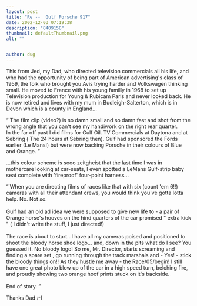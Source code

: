```yaml
---
layout: post
title: "Re --  Gulf Porsche 917"
date: 2002-12-03 07:19:38
description: "8409158"
thumbnail: defaultThumbnail.png
alt: ""


author: dug
---
```


<p>This from Jed, my Dad, who directed television commercials all his life, and who had the opportunity of being part of American advertising's class of 1959, the folk who brought you Avis trying harder and Volkswagen thinking small. He moved to France with his young familly in 1968 to set up Television production for Young &amp; Rubicam Paris and never looked back. He is now retired and lives with my mum in Budleigh-Salterton, which is in Devon which is a county in England...</p>

<p><q> The film clip (video?) is so damn small and so damn fast and shot from the wrong angle that you can't see my handiwork on the right rear quarter. <br /> In the far off past I did films for Gulf Oil. TV Commercials at Daytona and at Sebring ( The 24 hours at Sebring then). Gulf had sponsored the Fords earlier (Le Mans!) but were now backing Porsche in their colours of Blue and Orange. </q></p>

<p>...this colour scheme is sooo zeitgheist that the last time I was in mothercare looking at car-seats, I even spotted a LeMans Gulf-strip baby seat complete with 'fireproof' four-point harness...</p>

<p><q> When you are directing films of races like that with six (count 'em 6!!) cameras with all their attendant crews, you would think you've gotta lotta help. No. Not so. <br /><br /> Gulf had an old ad idea we were supposed to give new life to - a pair of Orange horse's hooves on the hind quarters of the car promised " extra kick " ( I didn't write the stuff, I just directed!) <br /><br /> The race is about to start...I have all my cameras poised and positioned to shoot the bloody horse shoe logo... and, down in the pits what do I see? You guessed it. No bloody logo! So me, Mr. Director, starts screaming and finding a spare set , go running through the track marshals and - Yes! - stick the bloody things on!! As they hustle me away - the Race/05/begin! I still have one great photo blow up of the car in a high speed turn, belching fire, and proudly showing two orange hoof prints stuck on it's backside. <br /><br /> End of story. </q></p>

<p>Thanks Dad :-)</p>
